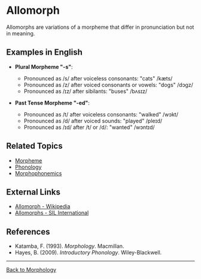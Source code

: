 # Allomorph

Allomorphs are variations of a morpheme that differ in pronunciation but not in meaning.

## Examples in English

- **Plural Morpheme "-s"**:
  - Pronounced as /s/ after voiceless consonants: "cats" /kæts/
  - Pronounced as /z/ after voiced consonants or vowels: "dogs" /dɔgz/
  - Pronounced as /ɪz/ after sibilants: "buses" /bʌsɪz/

- **Past Tense Morpheme "-ed"**:
  - Pronounced as /t/ after voiceless consonants: "walked" /wɔkt/
  - Pronounced as /d/ after voiced sounds: "played" /pleɪd/
  - Pronounced as /ɪd/ after /t/ or /d/: "wanted" /wɔntɪd/

## Related Topics

- [Morpheme](Morpheme.md)
- [Phonology](../../Phonology/README.md)
- [Morphophonemics](Morphophonemics.md)

## External Links

- [Allomorph - Wikipedia](https://en.wikipedia.org/wiki/Allomorph)
- [Allomorphs - SIL International](https://glossary.sil.org/term/allomorph)

## References

- Katamba, F. (1993). *Morphology*. Macmillan.
- Hayes, B. (2009). *Introductory Phonology*. Wiley-Blackwell.

---

[Back to Morphology](../README.md)
